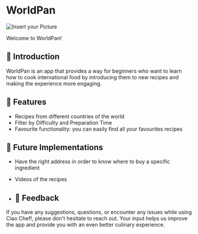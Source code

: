 # WorldPan

![Insert your Picture](https://github.com/itisclairee/WorldPan/assets/148436340/2d80fd3f-636f-4508-9b55-8771bd357d4d)

Welcome to WorldPan!

##  :link: **Introduction**
WorldPan is an app that provides a way for beginners who want to learn how to cook international food by introducing them to new recipes and making the experience more engaging.

##  :link: **Features**
- Recipes from different countries of the world
- Filter by Difficulty and Preparation Time
- Favourite functionality: you can easily find all your favourites recipes

##  :link: **Future Implementations**
- Have the right address in order to know where to buy a specific ingredient
- Videos of the recipes

- ##  :link: **Feedback**

If you have any suggestions, questions, or encounter any issues while using Ciao Chef!, please don't hesitate to reach out. Your input helps us improve the app and provide you with an even better culinary experience.
